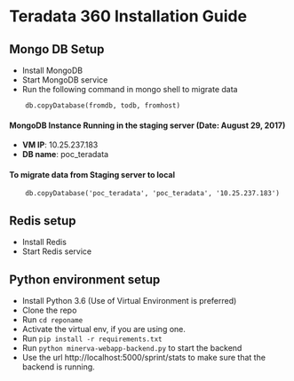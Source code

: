# Teradata 360 Installation Guide

## Mongo DB Setup
* Install MongoDB
* Start MongoDB service
* Run the following command in mongo shell to migrate data
```
    db.copyDatabase(fromdb, todb, fromhost)
```

#### MongoDB Instance Running in the staging server (Date: August 29, 2017)

* **VM IP**: 10.25.237.183
* **DB name**: poc_teradata

#### To migrate data from Staging server to local
```
    db.copyDatabase('poc_teradata', 'poc_teradata', '10.25.237.183')
```

## Redis setup
* Install Redis
* Start Redis service

## Python environment setup
* Install Python 3.6 (Use of Virtual Environment is preferred)
* Clone the repo
* Run ``` cd reponame ```
* Activate the virtual env, if you are using one.
* Run ```pip install -r requirements.txt```
* Run ```python minerva-webapp-backend.py``` to start the backend
* Use the url http://localhost:5000/sprint/stats to make sure that the backend is running.